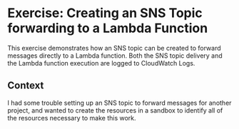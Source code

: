 # Exercise: Creating an SNS Topic forwarding to a Lambda Function

This exercise demonstrates how an SNS topic can be created to forward
messages directly to a Lambda function. Both the SNS topic delivery and
the Lambda function execution are logged to CloudWatch Logs.

## Context

I had some trouble setting up an SNS topic to forward messages for
another project, and wanted to create the resources in a sandbox to
identify all of the resources necessary to make this work.